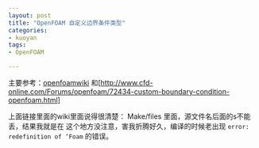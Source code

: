 ```yaml
---
layout: post
title: "OpenFOAM 自定义边界条件类型"
categories:
- kuoyan
tags:
- OpenFOAM

---
```


主要参考：[openfoamwiki](http://openfoamwiki.net/index.php/HowTo_Adding_a_new_boundary_condition)
和[http://www.cfd-online.com/Forums/openfoam/72434-custom-boundary-condition-openfoam.html]

上面链接里面的wiki里面说得很清楚： Make/files 里面，源文件名后面的s不能丢，结果我就是在
这个地方没注意，害我折腾好久，编译的时候老出现 `error: redefinition of ‘Foam` 的错误。
